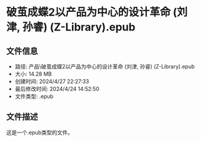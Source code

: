 ﻿# 破茧成蝶2以产品为中心的设计革命 (刘津, 孙睿) (Z-Library).epub

## 文件信息
- 路径: 产品\破茧成蝶2以产品为中心的设计革命 (刘津, 孙睿) (Z-Library).epub
- 大小: 14.28 MB
- 创建时间: 2024/4/27 22:27:33
- 最后修改时间: 2024/4/24 14:52:50
- 文件类型: .epub

## 文件描述
这是一个.epub类型的文件。

